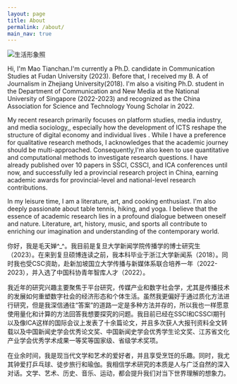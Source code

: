 ```yaml
---
layout: page
title: About
permalink: /about/
main_nav: true
---
```

![生活形象照](https://github.com/maotianchan/maotianchan.github.io/assets/151717333/a1cd09e2-490d-4870-a59b-bb4c7b25acf5)



Hi, I'm Mao Tianchan.I'm currently a Ph.D. candidate in Communication Studies at Fudan University (2023). Before that, I received my B. A of Journalism in Zhejiang University(2018). I'm also a visiting Ph.D. student in the Department of Communication and New Media at the National University of Singapore (2022-2023) and recognized as the China Association for Science and Technology Young Scholar in 2022.

My recent research primarily focuses on platform studies, media industry, and media sociology,, especially how the development of ICTS reshape the structure of digital economy and individual lives . While I have a preference for qualitative research methods, I acknowledges that the academic journey should be multi-approached. Consequently,I'm also keen to use quantitative and computational methods to investigate research questions. I have  already published over 10 papers in SSCI, CSSCI, and ICA conferences until now, and successfully led a provincial research project in China, earning academic awards for  provincial-level and national-level research contributions.

In my leisure time, I am a literature, art, and cooking enthusiast. I'm also deeply passionate about table tennis, hiking, and yoga. I believe that the essence of academic research lies in a profound dialogue between oneself and nature. Literature, art, history, music, and sports all contribute to enriching our imagination and understanding of the contemporary world.
 
你好，我是毛天婵^_^。我目前是复旦大学新闻学院传播学的博士研究生（2023）。在来到复旦硕博连读之前，我本科毕业于浙江大学新闻系（2018）。同时我也受CSC资助，赴新加坡国立大学传播与新媒体系联合培养一年（2022-2023），并入选了中国科协青年智库人才（2022）。

我近年的研究兴趣主要聚焦于平台研究，传媒产业和数字社会学，尤其是传播技术的发展如何重塑数字社会的经济形态和个体生活。虽然我更偏好于通过质化方法进行研究，但是我深信通往“答案”的道路一定是多种方法并存的，所以我也一样愿意使用量化和计算的方法回答我想要探究的问题。我目前已经在SSCI和CSSCI期刊以及像ICA这样的国际会议上发表了十余篇论文，并且多次获人大报刊资料全文转载以及中国新闻史学会优秀论文奖、中国新闻史学会优秀学生论文奖、江苏省文化产业学会优秀学术成果一等奖等国家级、省级学术奖项。

在业余时间，我是现当代文学和艺术的爱好者，并且享受烹饪的乐趣。同时，我尤其钟爱打乒乓球、徒步旅行和瑜伽。我相信学术研究的本质是人与广泛自然的深入对话。文学、艺术、历史、音乐、运动，都会提升我们对当下世界理解的想象力。



[centrarium]: https://github.com/bencentra/centrarium
[bencentra]: http://bencentra.com
[jekyll]: https://github.com/jekyll/jekyll
